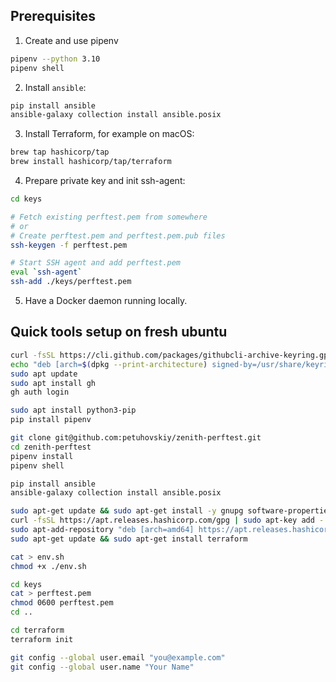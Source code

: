 ## Prerequisites

1. Create and use pipenv
```sh
pipenv --python 3.10
pipenv shell
```

2. Install `ansible`:
```sh
pip install ansible
ansible-galaxy collection install ansible.posix
```

3. Install Terraform, for example on macOS:
```sh
brew tap hashicorp/tap
brew install hashicorp/tap/terraform
```

4. Prepare private key and init ssh-agent:
```bash
cd keys

# Fetch existing perftest.pem from somewhere
# or
# Create perftest.pem and perftest.pem.pub files
ssh-keygen -f perftest.pem

# Start SSH agent and add perftest.pem
eval `ssh-agent`
ssh-add ./keys/perftest.pem
```

5. Have a Docker daemon running locally.

## Quick tools setup on fresh ubuntu
```bash
curl -fsSL https://cli.github.com/packages/githubcli-archive-keyring.gpg | sudo dd of=/usr/share/keyrings/githubcli-archive-keyring.gpg
echo "deb [arch=$(dpkg --print-architecture) signed-by=/usr/share/keyrings/githubcli-archive-keyring.gpg] https://cli.github.com/packages stable main" | sudo tee /etc/apt/sources.list.d/github-cli.list > /dev/null
sudo apt update
sudo apt install gh
gh auth login

sudo apt install python3-pip
pip install pipenv

git clone git@github.com:petuhovskiy/zenith-perftest.git
cd zenith-perftest
pipenv install
pipenv shell

pip install ansible
ansible-galaxy collection install ansible.posix

sudo apt-get update && sudo apt-get install -y gnupg software-properties-common curl
curl -fsSL https://apt.releases.hashicorp.com/gpg | sudo apt-key add -
sudo apt-add-repository "deb [arch=amd64] https://apt.releases.hashicorp.com $(lsb_release -cs) main"
sudo apt-get update && sudo apt-get install terraform

cat > env.sh
chmod +x ./env.sh

cd keys
cat > perftest.pem
chmod 0600 perftest.pem
cd ..

cd terraform
terraform init

git config --global user.email "you@example.com"
git config --global user.name "Your Name"
```
